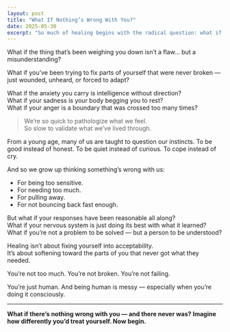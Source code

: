 ```yaml
---
layout: post
title: "What If Nothing’s Wrong With You?"
date: 2025-05-30
excerpt: "So much of healing begins with the radical question: what if I’m not broken, just deeply misunderstood — even by myself?"
---
```


What if the thing that’s been weighing you down isn’t a flaw… but a misunderstanding?

What if you’ve been trying to fix parts of yourself that were never broken — just wounded, unheard, or forced to adapt?

What if the anxiety you carry is intelligence without direction?  
What if your sadness is your body begging you to rest?  
What if your anger is a boundary that was crossed too many times?

> We’re so quick to pathologize what we feel.  
> So slow to validate what we’ve lived through.

From a young age, many of us are taught to question our instincts. To be good instead of honest. To be quiet instead of curious. To cope instead of cry.

And so we grow up thinking something’s wrong with us:
- For being too sensitive.  
- For needing too much.  
- For pulling away.  
- For not bouncing back fast enough.

But what if your responses have been reasonable all along?  
What if your nervous system is just doing its best with what it learned?  
What if you’re not a problem to be solved — but a person to be understood?

Healing isn’t about fixing yourself into acceptability.  
It’s about softening toward the parts of you that never got what they needed.

You’re not too much. You’re not broken. You’re not failing.

You’re just human. And being human is messy — especially when you’re doing it consciously.

---

**What if there’s nothing wrong with you — and there never was? Imagine how differently you’d treat yourself. Now begin.**
